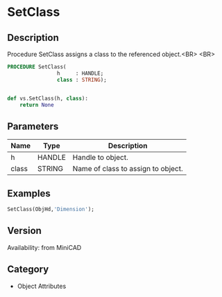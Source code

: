 # SetClass

## Description
Procedure SetClass assigns a class to the referenced object.&lt;BR&gt;
&lt;BR&gt;


```pascal
PROCEDURE SetClass(
				h     : HANDLE;
				class : STRING);
```

```python

def vs.SetClass(h, class):
    return None
```

## Parameters
|Name|Type|Description|
|---|---|---|
|h|HANDLE|Handle to object.|
|class|STRING|Name of class to assign to object.|

## Examples
```pascal
SetClass(ObjHd,'Dimension');


```

## Version
Availability: from MiniCAD
## Category
* Object Attributes


